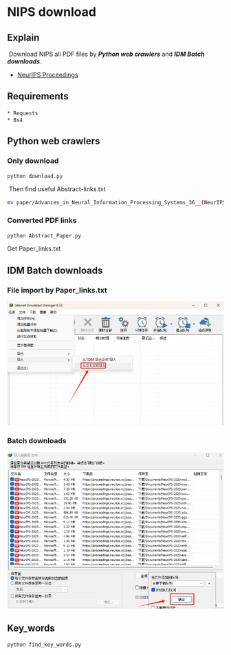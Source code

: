 # NIPS  download 

## Explain 

​	Download NIPS all PDF files by ***Python web crawlers*** and  ***IDM Batch downloads***.

* [NeurIPS Proceedings](https://proceedings.neurips.cc//)

## Requirements

	* Requests
	* Bs4



## Python web crawlers

### Only download ###

```bash
python download.py
```

​	Then find useful Abstract-links.txt 

```bash
mv paper/Advances_in_Neural_Information_Processing_Systems_36__(NeurIPS_2023)/links.txt ../..
```

### Converted PDF links ###

```bash
python Abstract_Paper.py
```

Get Paper_links.txt



## IDM Batch downloads

### File import by Paper_links.txt

![File import by Paper_links](./images/File_import_by_paper_links.jpg)

### Batch downloads

![Batch downloads](./images/Batch_download.jpg)

## Key_words
```bash
python find_key_words.py
```
